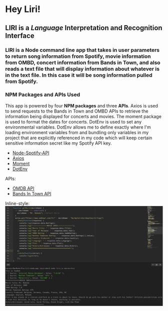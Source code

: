 # Hey Liri!

## LIRI is a _Language_ Interpretation and Recognition Interface

### LIRI is a Node command line app that takes in user parameters to return song information from Spotify, movie information from OMBD, concert information from Bands in Town, and also reads a text file that will display information about whatever is in the text file. In this case it will be song information pulled from Spotify.

### NPM Packages and APIs Used

This app is powered by four **NPM packages** and three **APIs**.
Axios is used to send requests to the Bands in Town and OMBD APIs to retrieve the information being displayed for concerts and movies. The moment package is used to format the dates for concerts. DotEnv is used to set any environmental variables. DotEnv allows me to define exactly where I'm loading environment variables from and bundling only variables in my project that are explicitly referenced in my code which will keep certain sensitive information secret like my Spotify API key.

   * [Node-Spotify-API](https://www.npmjs.com/package/node-spotify-api)
   * [Axios](https://www.npmjs.com/package/axios)
   * [Moment](https://www.npmjs.com/package/moment)
   * [DotEnv](https://www.npmjs.com/package/dotenv)

APIs:
   * [OMDB API](http://www.omdbapi.com)
   * [Bands In Town API](http://www.artists.bandsintown.com/bandsintown-api)


   Inline-style:
   ![alt text](https://github.com/lulu-gibbons/liri-node-app/blob/master/LIRI_SS/LIRI_movie_default.png "LIRI OMBD - No movie entered")
